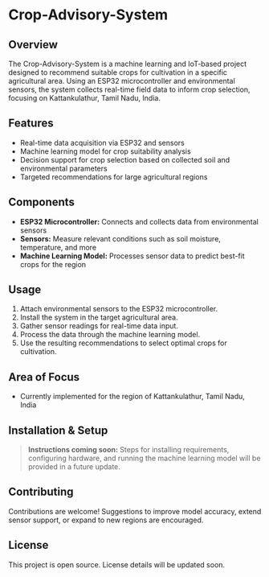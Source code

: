 # Crop-Advisory-System

## Overview
The Crop-Advisory-System is a machine learning and IoT-based project designed to recommend suitable crops for cultivation in a specific agricultural area. Using an ESP32 microcontroller and environmental sensors, the system collects real-time field data to inform crop selection, focusing on Kattankulathur, Tamil Nadu, India.

## Features
- Real-time data acquisition via ESP32 and sensors
- Machine learning model for crop suitability analysis
- Decision support for crop selection based on collected soil and environmental parameters
- Targeted recommendations for large agricultural regions

## Components
- **ESP32 Microcontroller:** Connects and collects data from environmental sensors
- **Sensors:** Measure relevant conditions such as soil moisture, temperature, and more
- **Machine Learning Model:** Processes sensor data to predict best-fit crops for the region

## Usage
1. Attach environmental sensors to the ESP32 microcontroller.
2. Install the system in the target agricultural area.
3. Gather sensor readings for real-time data input.
4. Process the data through the machine learning model.
5. Use the resulting recommendations to select optimal crops for cultivation.

## Area of Focus
- Currently implemented for the region of Kattankulathur, Tamil Nadu, India

## Installation & Setup
> **Instructions coming soon:** Steps for installing requirements, configuring hardware, and running the machine learning model will be provided in a future update.

## Contributing
Contributions are welcome! Suggestions to improve model accuracy, extend sensor support, or expand to new regions are encouraged.

## License
This project is open source. License details will be updated soon.
